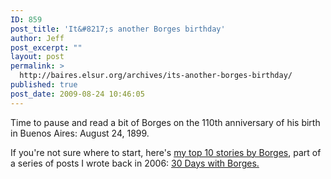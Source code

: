 ```yaml
---
ID: 859
post_title: 'It&#8217;s another Borges birthday'
author: Jeff
post_excerpt: ""
layout: post
permalink: >
  http://baires.elsur.org/archives/its-another-borges-birthday/
published: true
post_date: 2009-08-24 10:46:05
---
```

Time to pause and read a bit of Borges on the 110th anniversary of his birth in Buenos Aires: August 24, 1899. 

If you're not sure where to start, here's <a href="http://baires.elsur.org/archives/30-days-with-borges-day-3-a-top-10-list/">my top 10 stories by Borges</a>, part of a series of posts  I wrote back in 2006: <a href="http://baires.elsur.org/archives/an-index-to-30-days-with-borges/">30 Days with Borges.</a>